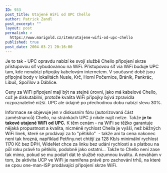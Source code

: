 ```yaml
---
ID: 933
post_title: Utajené WiFi od UPC Chello
author: Patrick Zandl
post_excerpt: ""
layout: post
permalink: >
  https://www.marigold.cz/item/utajene-wifi-od-upc-chello
published: true
post_date: 2004-03-21 20:16:00
---
```

<P>Je to tak - UPC opravdu nabízí ke svojí službě Chello připojení skrze přístupovou síť vybudovanou na WiFi. Přístupovou síť via WiFi buduje UPC tam, kde nenabízí přípojky kabelovým internetem. V současné době jsou přípojné body v lokalitách Nusle, Krč, Horní Počernice, Bráník, Pankrác, Libuš, Spořilov a Dáblice. </P>
<P>Ceny za WiFi připojení mají být na stejné úrovni, jako má kabelové Chello, což je diskutabilní, protože kvalita WiFi přípojky bývá zpravidla rozpoznatelně nižší. UPC ale údajně po přechodnou dobu nabízí slevu 30%. </P>
<P>Informace se objevuje jen v diskusním fóru (autorizovaná část zaměstnanců) Chello, na stránkách UPC ji nikde najít nelze. Takže <STRONG>je to takové utajené WiFi od UPC.</STRONG> K těm cenám - na WiFi se těžko garantuje nějaká propustnost&#160;a kvalita, nicméně rychlost Chella je vyšší, než běžných WiFi linek, které se prodávají za to "pětikilo"&#160; - takže ani ta cena nakonec není tak hrozná, například Petřiny.net chtějí za 128 Kb/s minimální rychlost 1170 Kč bez DPH, WideNet chce za linku bez udání rychlosti a s platbou na půl roku právě to pětikilo, podobně jako ostatní... Takže to Chello není zase tak mimo, pokud se mu podaří dát té službě rozumnou kvalitu. A neváhám v tom, že aktivita UCP ve WiFi je namířena právě pro zachování trhů, na které se cpou one-man-ISP prodávající připojení skrze WiFi. </P>